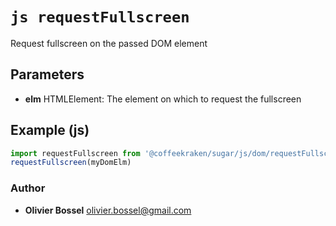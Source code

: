 


<!-- @namespace    sugar.js.dom -->

# ```js requestFullscreen ```


Request fullscreen on the passed DOM element

## Parameters

- **elm**  HTMLElement: The element on which to request the fullscreen



## Example (js)

```js
import requestFullscreen from '@coffeekraken/sugar/js/dom/requestFullscreen'
requestFullscreen(myDomElm)
```


### Author
- **Olivier Bossel** <a href="mailto:olivier.bossel@gmail.com">olivier.bossel@gmail.com</a> 



